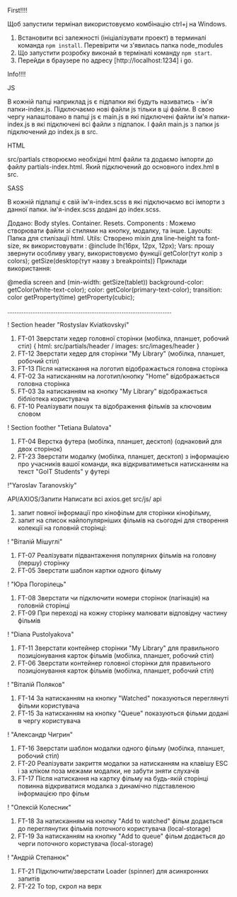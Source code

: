 First!!!!

Щоб запустили термінал використовуємо комбінацію ctrl+j на Windows.

1. Встановити всі залежності (ініціалізувати проект) в терминалі команда
   `npm install`. Перевірити чи з'явилась папка node_modules
2. Що запустити розробку виконай в терміналі команду `npm start`.
3. Перейди в браузере по адресу [http://localhost:1234] і go.

Info!!!!

JS

В кожній папці наприклад js є підпапки які будуть називатись - ім'я
папки-index.js. Підключаємо нові файли js тільки в ці файли. В свою чергу
налаштовано в папці js є main.js в які підключені файли ім'я папки-index.js в
які підключені всі файли з підпапок. І файл main.js з папки js підключений до
index.js в src.

HTML

src/partials створюємо необхідні html файли та додаємо імпорти до файлу
partials-index.html. Який підключений до основного index.hml в src.

SASS

В кожній підпапці є свій ім'я-index.scss в які підключаємо всі імпорти з данної
папки. ім'я-index.scss додані до index.scss.

Додано: Body styles. Container. Resets. Components : Можемо створювати файли зі
стилями на кнопку, модалку, та інше. Layouts: Папка для стилізації html. Utils:
Створено mixin для line-height та font-size, як використовувати : @include
lh(16px, 12px, 12px); Vars: прошу звернути особливу увагу, використовуємо
функції getColor(тут колір з colors); getSize(desktop(тут назву з breakpoints))
Приклади використання:

@media screen and (min-width: getSize(tablet)) background-color:
getColor(white-text-color); color: getColor(primary-text-color); transition:
color getProperty(time) getProperty(cubic);

............................................................................................

! Section header "Rostyslav Kviatkovskyi"

1. FT-01 Зверстати хедер головної сторінки (мобілка, планшет, робочий стіл) {
   html: src/partials/header / images: src/images/header }
2. FT-12 Зверстати хедер для сторінки "My Library" (мобілка, планшет, робочий
   стіл)
3. FT-13 Після натискання на логотип відображається головна сторінка
4. FT-02 За натисканням на логотип/кнопку "Home" відображається головна сторінка
5. FT-03 За натисканням на кнопку "My Library" відображається бібліотека
   користувача
6. FT-10 Реалізувати пошук та відображення фільмів за ключовим словом

! Section foother "Tetiana Bulatova"

1. FT-04 Верстка футера (мобілка, планшет, десктоп) (однаковий для двох
   сторінок)
2. FT-23 Зверстати модалку (мобілка, планшет, десктоп) з інформацією про
   учасників вашої команди, яка відкриватиметься натисканням на текст "GoIT
   Students" у футері

!"Yaroslav Taranovskiy"

API/AXIOS/Запити Написати всі axios.get src/js/ api

1. запит повної інформації про кінофільм для сторінки кінофільму,
2. запит на список найпопулярніших фільмів на сьогодні для створення колекції на
   головній сторінці:

! "Віталій Мішуглі"

1. FT-07 Реалізувати підвантаження популярних фільмів на головну (першу)
   сторінку
2. FT-05 Зверстати шаблон картки одного фільму

! "Юра Погорілець"

1. FT-08 Зверстати чи підключити номери сторінок (пагінація) на головній
   сторінці
2. FT-09 При переході на кожну сторінку малювати відповідну частину фільмів

! "Diana Pustolyakova"

1. FT-11 Зверстати контейнер сторінки "My Library" для правильного
   позиціонування карток фільмів (мобілка, планшет, робочий стіл)
2. FT-06 Зверстати контейнер головної сторінки для правильного позиціонування
   карток фільмів (мобілка, планшет, робочий стіл)

! "Віталій Поляков"

1. FT-14 За натисканням на кнопку "Watched" показуються переглянуті фільми
   користувача
2. FT-15 За натисканням на кнопку "Queue" показуються фільми додані в чергу
   користувача

! "Александр Чигрин"

1. FT-16 Зверстати шаблон модалки одного фільму (мобілка, планшет, робочий стіл)
2. FT-20 Реалізувати закриття модалки за натисканням на клавішу ESC і за кліком
   поза межами модалки, не забути зняти слухачів
3. FT-17 Після натискання на картку фільму на будь-якій сторінці повинна
   відкриватися модалка з динамічно підставленою інформацією про фільм

! "Олексій Колесник"

1. FT-18 За натисканням на кнопку "Add to watched" фільм додається до
   переглянутих фільмів поточного користувача (local-storage)
2. FT-19 За натисканням на кнопку "Add to queue" фільм додається до черги
   поточного користувача (local-storage)

! "Андрій Степанюк"

1. FT-21 Підключити/зверстати Loader (spinner) для асинхронних запитів
2. FT-22 To top, скрол на верх
